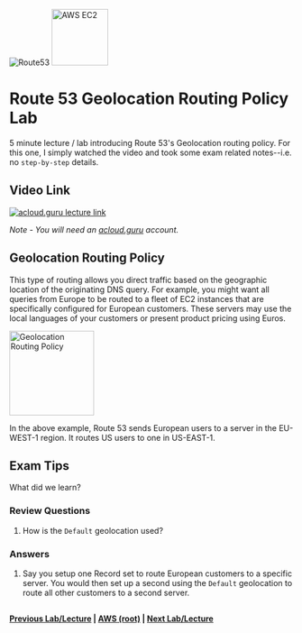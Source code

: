 ![Route53](https://i.imgur.com/vG67Qx0.png) <img src="https://i.imgur.com/9awJmtb.png" height="100" title="AWS EC2" />  


Route 53 Geolocation Routing Policy Lab
======

5 minute lecture / lab introducing Route 53's Geolocation routing policy. For this one, I simply watched the video 
and took some exam related notes--i.e. no `step-by-step` details.


## Video Link

[![acloud.guru lecture link](https://i.imgur.com/a2TIIpp.png)](https://acloud.guru/course/aws-certified-solutions-architect-associate/learn/route53/6bc50e82-a30f-d101-958e-97e5fa35b071/watch)

*Note - You will need an [acloud.guru](acloud.guru) account.*


## Geolocation Routing Policy

This type of routing allows you direct traffic based on the geographic location of the originating DNS query. For 
example, you might want all queries from Europe to be routed to a fleet of EC2 instances that are specifically 
configured for European customers. These servers may use the local languages of your customers or present product
pricing using Euros.


<img src="https://i.imgur.com/WYDwObl.png" height="150" title="Geolocation Routing Policy" /> 


In the above example, Route 53 sends European users to a server in the EU-WEST-1 region. It routes US users to one
in US-EAST-1.


## Exam Tips

What did we learn?


### Review Questions

1. How is the `Default` geolocation used?


### Answers

1.  Say you setup one Record set to route European customers to a specific server.  You would then set up a second using
    the `Default` geolocation to route all other customers to a second server.


## 

**[Previous Lab/Lecture](route53-failover-routing-policy-lab.md) | [AWS (root)](../readme.adoc) | [Next Lab/Lecture](route53-geolocation-routing-policy-lab.md)**










